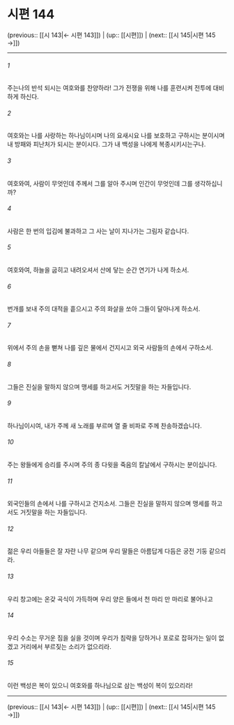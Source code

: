 # 시편 144

(previous:: [[시 143|← 시편 143]]) | (up:: [[시편]]) | (next:: [[시 145|시편 145 →]])

***




###### 1 

주는나의 반석 되시는 여호와를 찬양하라! 그가 전쟁을 위해 나를 훈련시켜 전투에 대비하게 하신다. 



###### 2 

여호와는 나를 사랑하는 하나님이시며 나의 요새시요 나를 보호하고 구하시는 분이시며 내 방패와 피난처가 되시는 분이시다. 그가 내 백성을 나에게 복종시키시는구나. 



###### 3 

여호와여, 사람이 무엇인데 주께서 그를 알아 주시며 인간이 무엇인데 그를 생각하십니까? 



###### 4 

사람은 한 번의 입김에 불과하고 그 사는 날이 지나가는 그림자 같습니다. 



###### 5 

여호와여, 하늘을 굽히고 내려오셔서 산에 닿는 순간 연기가 나게 하소서. 



###### 6 

번개를 보내 주의 대적을 흩으시고 주의 화살을 쏘아 그들이 달아나게 하소서. 



###### 7 

위에서 주의 손을 뻗쳐 나를 깊은 물에서 건지시고 외국 사람들의 손에서 구하소서. 



###### 8 

그들은 진실을 말하지 않으며 맹세를 하고서도 거짓말을 하는 자들입니다. 



###### 9 

하나님이시여, 내가 주께 새 노래를 부르며 열 줄 비파로 주께 찬송하겠습니다. 



###### 10 

주는 왕들에게 승리를 주시며 주의 종 다윗을 죽음의 칼날에서 구하시는 분이십니다. 



###### 11 

외국인들의 손에서 나를 구하시고 건지소서. 그들은 진실을 말하지 않으며 맹세를 하고서도 거짓말을 하는 자들입니다. 



###### 12 

젊은 우리 아들들은 잘 자란 나무 같으며 우리 딸들은 아름답게 다듬은 궁전 기둥 같으리라. 



###### 13 

우리 창고에는 온갖 곡식이 가득하며 우리 양은 들에서 천 마리 만 마리로 불어나고 



###### 14 

우리 수소는 무거운 짐을 실을 것이며 우리가 침략을 당하거나 포로로 잡혀가는 일이 없겠고 거리에서 부르짖는 소리가 없으리라. 



###### 15 

이런 백성은 복이 있으니 여호와를 하나님으로 삼는 백성이 복이 있으리라!

***

(previous:: [[시 143|← 시편 143]]) | (up:: [[시편]]) | (next:: [[시 145|시편 145 →]])
